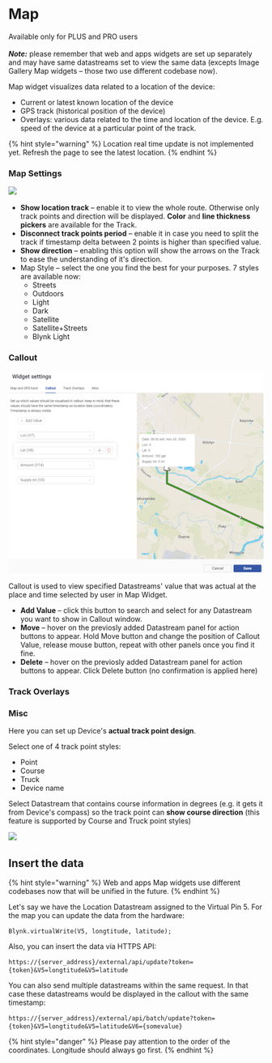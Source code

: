 # Map

Available only for PLUS and PRO users\
\
_**Note:**_ please remember that web and apps widgets are set up separately and may have same datastreams set to view the same data (excepts Image Gallery Map widgets – those two use different codebase now).

Map widget visualizes data related to a location of the device:

* Current or latest known location of the device&#x20;
* GPS track (historical position of the device)
* Overlays: various data related to the time and location of the device. E.g. speed of the device at a particular point of the track.

{% hint style="warning" %}
Location real time update is not implemented yet. Refresh the page to see the latest location.
{% endhint %}

### Map Settings

![](../../.gitbook/assets/map-track.png)

* **Show location track** – enable it to view the whole route. Otherwise only track points and direction will be displayed. **Color** and **line thickness pickers** are available for the Track.
* **Disconnect track points period** – enable it in case you need to split the track if timestamp delta between 2 points is higher than specified value.
* **Show direction** – enabling this option will show the arrows on the Track to ease the understanding of it's direction.
* Map Style – select the one you find the best for your purposes. 7 styles are available now:
  * Streets
  * Outdoors
  * Light
  * Dark
  * Satellite
  * Satellite+Streets
  * Blynk Light

### Callout

![](../../.gitbook/assets/callout.png)

Callout is used to view specified Datastreams' value that was actual at the place and time selected by user in Map Widget.

* **Add Value** – click this button to search and select for any Datastream you want to show in Callout window.
* **Move** – hover on the previosly added Datastream panel for action buttons to appear. Hold Move button and change the position of Callout Value, release mouse button, repeat with other panels once you find it fine.
* **Delete** – hover on the previosly added Datastream panel for action buttons to appear. Click Delete button (no confirmation is applied here)

### Track Overlays

### Misc

Here you can set up Device's **actual track point design**.

Select one of 4 track point styles:

* Point
* Course
* Truck
* Device name

Select Datastream that contains course information in degrees (e.g. it gets it from Device's compass) so the track point can **show course direction** (this feature is supported by Course and Truck point styles)

![](<../../.gitbook/assets/map\_widget\_settings (5) (4) (1) (1) (1) (1) (1).gif>)

## Insert the data

{% hint style="warning" %}
Web and apps Map widgets use different codebases now that will be unified in the future.
{% endhint %}

Let's say we have the Location Datastream assigned to the Virtual Pin 5. For the map you can update the data from the hardware:

```
Blynk.virtualWrite(V5, longtitude, latitude);
```

Also, you can insert the data via HTTPS API:

```
https://{server_address}/external/api/update?token={token}&V5=longtitude&V5=latitude
```

You can also send multiple datastreams within the same request. In that case these datastreams would be displayed in the callout with the same timestamp:

```
https://{server_address}/external/api/batch/update?token={token}&V5=longtitude&V5=latitude&V6={somevalue}
```

{% hint style="danger" %}
Please pay attention to the order of the coordinates. Longitude should always go first.
{% endhint %}
